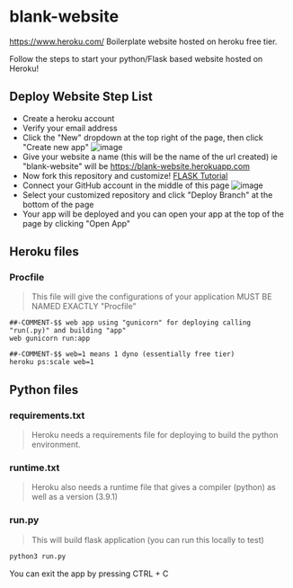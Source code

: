# blank-website

https://www.heroku.com/
Boilerplate website hosted on heroku free tier.

Follow the steps to start your python/Flask based website hosted on Heroku!

## Deploy Website Step List

- Create a heroku account
- Verify your email address
- Click the "New" dropdown at the top right of the page, then click "Create new app"
![image](https://user-images.githubusercontent.com/51305946/109360354-12ece380-7855-11eb-9bee-bdf04a6e5afd.png)
- Give your website a name (this will be the name of the url created) ie "blank-website" will be https://blank-website.herokuapp.com
- Now fork this repository and customize! [FLASK Tutorial](app/app_basic.md)
- Connect your GitHub account in the middle of this page
![image](https://user-images.githubusercontent.com/51305946/109361085-5431c300-7856-11eb-9d88-3c0beb666cad.png)
- Select your customized repository and click "Deploy Branch" at the bottom of the page
- Your app will be deployed and you can open your app at the top of the page by clicking "Open App"

## Heroku files

### Procfile
> This file will give the configurations of your application MUST BE NAMED EXACTLY "Procfile" 

```
##-COMMENT-$$ web app using "gunicorn" for deploying calling "run(.py)" and building "app"
web gunicorn run:app

##-COMMENT-$$ web=1 means 1 dyno (essentially free tier)
heroku ps:scale web=1
```

## Python files

### requirements.txt
> Heroku needs a requirements file for deploying to build the python environment.

### runtime.txt
> Heroku also needs a runtime file that gives a compiler (python) as well as a version (3.9.1)

### run.py
> This will build flask application (you can run this locally to test)

```bash
python3 run.py
```

You can exit the app by pressing CTRL + C